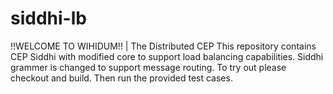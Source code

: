 siddhi-lb
=========
!!WELCOME TO WIHIDUM!! | The Distributed CEP
This repository contains CEP Siddhi with modified core to support load balancing capabilities.
Siddhi grammer is changed to support message routing. 
To try out please checkout and build. Then run the provided test cases.
